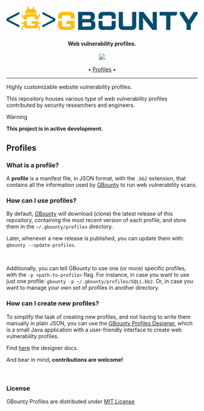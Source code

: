 <h1 align="center">
  <br>
  <a href="https://gbounty.bountysecurity.ai/">
        <img src="static/gbounty-logo.png" width="800px" alt="GBounty">
  </a>
</h1>

<h4 align="center">Web vulnerability profiles.</h4>

<p align="center">
<a href="https://twitter.com/GBountySecurity"><img src="https://img.shields.io/twitter/follow/GBountySecurity.svg?logo=twitter"></a>
</p>

<p align="center">
  •
  <a href="#profiles">Profiles</a> •
</p>

---

Highly customizable website vulnerability profiles.

This repository houses various type of web vulnerability profiles contributed by security researchers and engineers.

> [!WARNING]  
> **This project is in active development.** 

## Profiles

### What is a profile?

A **profile** is a manifest file, in JSON format, with the `.bb2` extension, that contains all the information used
by [GBounty](https://github.com/BountySecurity/gbounty) to run web vulnerability scans.

### How can I use profiles?

By default, [GBounty](https://github.com/BountySecurity/gbounty) will download (clone) the latest release of this
repository, containing the most recent version of each profile, and store them in the `~/.gbounty/profiles` directory.

Later, whenever a new release is published, you can update them with: `gbounty --update-profiles`.

<br/>

Additionally, you can tell GBounty to use one (or more) specific profiles, with the `-p <path-to-profile>` flag.
For instance, in case you want to use just one profile: `gbounty -p ~/.gbounty/profiles/SQLi.bb2`. Or, in case
you want to manage your own set of profiles in another directory.

### How can I create new profiles?

To simplify the task of creating new profiles, and not having to write them manually in plain JSON, you can use
the [GBounty Profiles Designer](https://github.com/BountySecurity/GBountyProfilesDesigner/tree/master), which is
a small Java application with a user-friendly interface to create web vulnerability profiles.

Find [here](https://gbounty.bountysecurity.ai/gbounty-profiles-designer) the designer docs.
<br/>

And bear in mind, **contributions are welcome!**
<br/>
<br/>
<br/>

### License

GBounty Profiles are distributed under [MIT License](./LICENSE)
